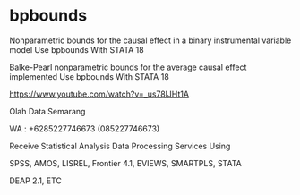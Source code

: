 # bpbounds
Nonparametric bounds for the causal effect in a binary instrumental variable model Use bpbounds With STATA 18

Balke-Pearl nonparametric bounds for the average causal effect implemented Use bpbounds With STATA 18

https://www.youtube.com/watch?v=_us78lJHt1A

Olah Data Semarang

WA : +6285227746673 (085227746673)

Receive Statistical Analysis Data Processing Services Using

SPSS, AMOS, LISREL, Frontier 4.1, EVIEWS, SMARTPLS, STATA

DEAP 2.1, ETC
